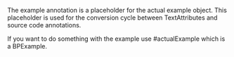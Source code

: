 The example annotation is a placeholder for the actual example object. This placeholder is used for the conversion cycle between TextAttributes and source code annotations.

If you want to do something with the example use #actualExample which is a BPExample.